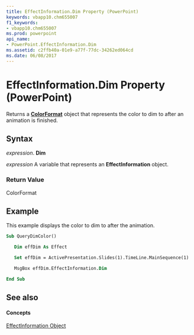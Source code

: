```yaml
---
title: EffectInformation.Dim Property (PowerPoint)
keywords: vbapp10.chm655007
f1_keywords:
- vbapp10.chm655007
ms.prod: powerpoint
api_name:
- PowerPoint.EffectInformation.Dim
ms.assetid: c2ffb40a-01e9-a77f-77dc-34262ed064cd
ms.date: 06/08/2017
---
```



# EffectInformation.Dim Property (PowerPoint)

Returns a  **[ColorFormat](colorformat-object-powerpoint.md)** object that represents the color to dim to after an animation is finished.


## Syntax

 _expression_. **Dim**

 _expression_ A variable that represents an **EffectInformation** object.


### Return Value

ColorFormat


## Example

This example displays the color to dim to after the animation.


```vb
Sub QueryDimColor()

   Dim effDim As Effect

   Set effDim = ActivePresentation.Slides(1).TimeLine.MainSequence(1)

   MsgBox effDim.EffectInformation.Dim

End Sub
```


## See also


#### Concepts


[EffectInformation Object](effectinformation-object-powerpoint.md)


